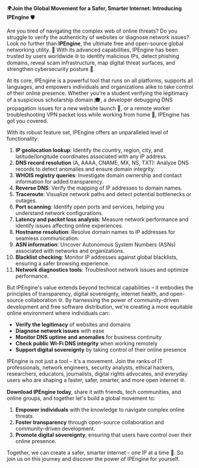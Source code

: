 🌍**Join the Global Movement for a Safer, Smarter Internet: Introducing IPEngine** 🛡️

Are you tired of navigating the complex web of online threats? Do you struggle to verify the authenticity of websites or diagnose network issues? Look no further than **IPEngine**, the ultimate free and open-source global networking utility. 📡 With its advanced capabilities, IPEngine has been trusted by users worldwide 🌐 to identify malicious IPs, detect phishing domains, reveal scam infrastructure, map digital threat surfaces, and strengthen cybersecurity posture 🔐.

At its core, IPEngine is a powerful tool that runs on all platforms, supports all languages, and empowers individuals and organizations alike to take control of their online presence. Whether you're a student verifying the legitimacy of a suspicious scholarship domain 🎓, a developer debugging DNS propagation issues for a new website launch 🚀, or a remote worker troubleshooting VPN packet loss while working from home 🏡, IPEngine has got you covered.

With its robust feature set, IPEngine offers an unparalleled level of functionality:

1. **IP geolocation lookup**: Identify the country, region, city, and latitude/longitude coordinates associated with any IP address.
2. **DNS record resolution** (A, AAAA, CNAME, MX, NS, TXT): Analyze DNS records to detect anomalies and ensure domain integrity.
3. **WHOIS registry queries**: Investigate domain ownership and contact information for added transparency.
4. **Reverse DNS**: Verify the mapping of IP addresses to domain names.
5. **Traceroute**: Visualize network paths and detect potential bottlenecks or outages.
6. **Port scanning**: Identify open ports and services, helping you understand network configurations.
7. **Latency and packet loss analysis**: Measure network performance and identify issues affecting online experiences.
8. **Hostname resolution**: Resolve domain names to IP addresses for seamless communication.
9. **ASN information**: Uncover Autonomous System Numbers (ASNs) associated with networks and organizations.
10. **Blacklist checking**: Monitor IP addresses against global blacklists, ensuring a safer browsing experience.
11. **Network diagnostics tools**: Troubleshoot network issues and optimize performance.

But IPEngine's value extends beyond technical capabilities – it embodies the principles of transparency, digital sovereignty, internet health, and open-source collaboration 🌐. By harnessing the power of community-driven development and free software distribution, we're creating a more equitable online environment where individuals can:

* **Verify the legitimacy** of websites and domains
* **Diagnose network issues** with ease
* **Monitor DNS uptime and anomalies** for business continuity
* **Check public Wi-Fi DNS integrity** when working remotely
* **Support digital sovereignty** by taking control of their online presence

IPEngine is not just a tool – it's a movement. Join the ranks of IT professionals, network engineers, security analysts, ethical hackers, researchers, educators, journalists, digital rights advocates, and everyday users who are shaping a faster, safer, smarter, and more open internet 🌐.

**Download IPEngine today**, share it with friends, tech communities, and online groups, and together let's build a global movement to:

1. **Empower individuals** with the knowledge to navigate complex online threats.
2. **Foster transparency** through open-source collaboration and community-driven development.
3. **Promote digital sovereignty**, ensuring that users have control over their online presence.

Together, we can create a safer, smarter internet – one IP at a time 🚀. So join us on this journey and discover the power of IPEngine for yourself.